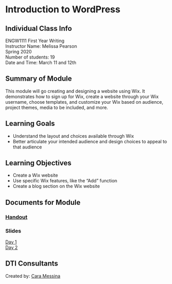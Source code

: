 # Introduction to WordPress

## Individual Class Info
ENGW1111 First Year Writing
<br>
Instructor Name: Melissa Pearson
<br>
Spring 2020
<br>
Number of students: 19
<br>
Date and Time: March 11 and 12th

## Summary of Module
This module will go creating and designing a website using Wix. It demonstrates how to sign up for Wix, create a website through your Wix username, choose templates, and customize your Wix based on audience, project themes, media to be included, and more. 

## Learning Goals
- Understand the layout and choices available through Wix
- Better articulate your intended audience and design choices to appeal to that audience

## Learning Objectives
- Create a Wix website
- Use specific Wix features, like the “Add” function
- Create a blog section on the Wix website

## Documents for Module

### [Handout](https://github.com/NULabNortheastern/digitalassignmentshowcase/blob/master/website_building/first_year_writing-spring2020-pearson/handout.pdf)

### Slides
[Day 1](https://github.com/NULabNortheastern/digitalassignmentshowcase/blob/master/website_building/first_year_writing-spring2020-pearson/slides-day1.pdf)
<br/>
[Day 2](https://github.com/NULabNortheastern/digitalassignmentshowcase/blob/master/website_building/first_year_writing-spring2020-pearson/slides-day2.pdf)

## DTI Consultants
Created by:
[Cara Messina](messina.c@husky.neu.edu)
